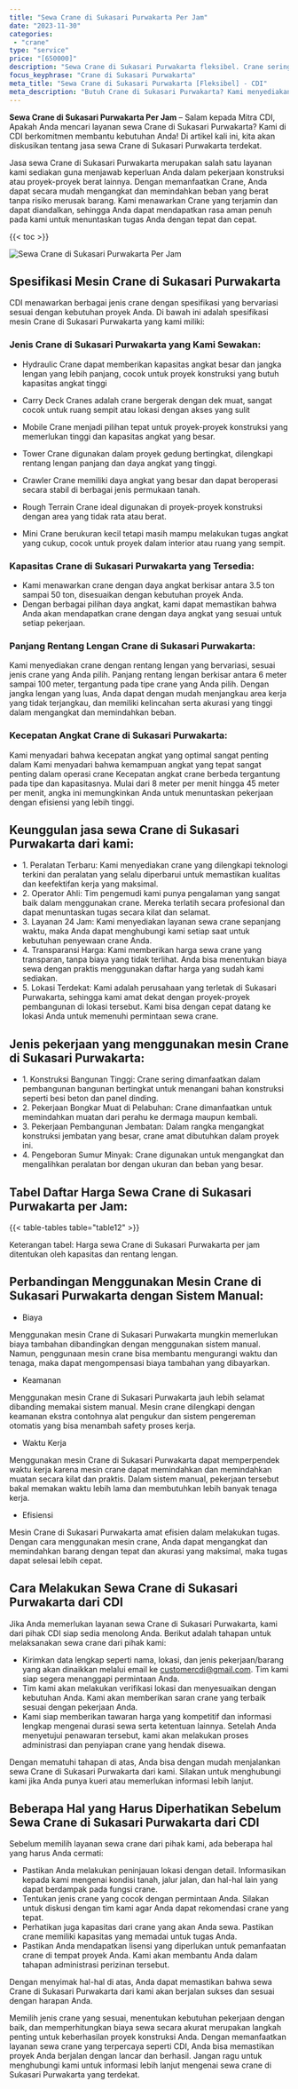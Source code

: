 ```yaml
---
title: "Sewa Crane di Sukasari Purwakarta Per Jam"
date: "2023-11-30"
categories:
 - "crane"
type: "service"
price: "[650000]"
description: "Sewa Crane di Sukasari Purwakarta fleksibel. Crane sering digunakan untuk proyek konstruksi sebagai alat angkat berat yang tangguh. Hubungi kami untuk info lengkap."
focus_keyphrase: "Crane di Sukasari Purwakarta"
meta_title: "Sewa Crane di Sukasari Purwakarta [Fleksibel] - CDI"
meta_description: "Butuh Crane di Sukasari Purwakarta? Kami menyediakan Crane berkualitas untuk proyek pembangunan. Segera konsultasi gratis."
---
```


**Sewa Crane di Sukasari Purwakarta Per Jam** – Salam kepada Mitra CDI, Apakah Anda mencari layanan sewa Crane di Sukasari Purwakarta? Kami di CDI berkomitmen membantu kebutuhan Anda! Di artikel kali ini, kita akan diskusikan tentang jasa sewa Crane di Sukasari Purwakarta terdekat.

Jasa sewa Crane di Sukasari Purwakarta merupakan salah satu layanan kami sediakan guna menjawab keperluan Anda dalam pekerjaan konstruksi atau proyek-proyek berat lainnya. Dengan memanfaatkan Crane, Anda dapat secara mudah mengangkat dan memindahkan beban yang berat tanpa risiko merusak barang. Kami menawarkan Crane yang terjamin dan dapat diandalkan, sehingga Anda dapat mendapatkan rasa aman penuh pada kami untuk menuntaskan tugas Anda dengan tepat dan cepat.

{{< toc >}}

![Sewa Crane di Sukasari Purwakarta Per Jam](/images/crane/crane-01.jpg)

## Spesifikasi Mesin Crane di Sukasari Purwakarta

CDI menawarkan berbagai jenis crane dengan spesifikasi yang bervariasi sesuai dengan kebutuhan proyek Anda. Di bawah ini adalah spesifikasi mesin Crane di Sukasari Purwakarta yang kami miliki:

### Jenis Crane di Sukasari Purwakarta yang Kami Sewakan:

*   Hydraulic Crane dapat memberikan kapasitas angkat besar dan jangka lengan yang lebih panjang, cocok untuk proyek konstruksi yang butuh kapasitas angkat tinggi

*   Carry Deck Cranes adalah crane bergerak dengan dek muat, sangat cocok untuk ruang sempit atau lokasi dengan akses yang sulit

*   Mobile Crane menjadi pilihan tepat untuk proyek-proyek konstruksi yang memerlukan tinggi dan kapasitas angkat yang besar.
*   Tower Crane digunakan dalam proyek gedung bertingkat, dilengkapi rentang lengan panjang dan daya angkat yang tinggi.
*   Crawler Crane memiliki daya angkat yang besar dan dapat beroperasi secara stabil di berbagai jenis permukaan tanah.
*   Rough Terrain Crane ideal digunakan di proyek-proyek konstruksi dengan area yang tidak rata atau berat.
*   Mini Crane berukuran kecil tetapi masih mampu melakukan tugas angkat yang cukup, cocok untuk proyek dalam interior atau ruang yang sempit.

### Kapasitas Crane di Sukasari Purwakarta yang Tersedia:

*   Kami menawarkan crane dengan daya angkat berkisar antara 3.5 ton sampai 50 ton, disesuaikan dengan kebutuhan proyek Anda.
*   Dengan berbagai pilihan daya angkat, kami dapat memastikan bahwa Anda akan mendapatkan crane dengan daya angkat yang sesuai untuk setiap pekerjaan.

### Panjang Rentang Lengan Crane di Sukasari Purwakarta:

Kami menyediakan crane dengan rentang lengan yang bervariasi, sesuai jenis crane yang Anda pilih. Panjang rentang lengan berkisar antara 6 meter sampai 100 meter, tergantung pada tipe crane yang Anda pilih. Dengan jangka lengan yang luas, Anda dapat dengan mudah menjangkau area kerja yang tidak terjangkau, dan memiliki kelincahan serta akurasi yang tinggi dalam mengangkat dan memindahkan beban.

### Kecepatan Angkat Crane di Sukasari Purwakarta:

Kami menyadari bahwa kecepatan angkat yang optimal sangat penting dalam Kami menyadari bahwa kemampuan angkat yang tepat sangat penting dalam operasi crane Kecepatan angkat crane berbeda tergantung pada tipe dan kapasitasnya. Mulai dari 8 meter per menit hingga 45 meter per menit, angka ini memungkinkan Anda untuk menuntaskan pekerjaan dengan efisiensi yang lebih tinggi.

## Keunggulan jasa sewa Crane di Sukasari Purwakarta dari kami:

*   1\. Peralatan Terbaru: Kami menyediakan crane yang dilengkapi teknologi terkini dan peralatan yang selalu diperbarui untuk memastikan kualitas dan keefektifan kerja yang maksimal.
*   2\. Operator Ahli: Tim pengemudi kami punya pengalaman yang sangat baik dalam menggunakan crane. Mereka terlatih secara profesional dan dapat menuntaskan tugas secara kilat dan selamat.
*   3\. Layanan 24 Jam: Kami menyediakan layanan sewa crane sepanjang waktu, maka Anda dapat menghubungi kami setiap saat untuk kebutuhan penyewaan crane Anda.
*   4\. Transparansi Harga: Kami memberikan harga sewa crane yang transparan, tanpa biaya yang tidak terlihat. Anda bisa menentukan biaya sewa dengan praktis menggunakan daftar harga yang sudah kami sediakan.
*   5\. Lokasi Terdekat: Kami adalah perusahaan yang terletak di Sukasari Purwakarta, sehingga kami amat dekat dengan proyek-proyek pembangunan di lokasi tersebut. Kami bisa dengan cepat datang ke lokasi Anda untuk memenuhi permintaan sewa crane.

## Jenis pekerjaan yang menggunakan mesin Crane di Sukasari Purwakarta:

*   1\. Konstruksi Bangunan Tinggi: Crane sering dimanfaatkan dalam pembangunan bangunan bertingkat untuk menangani bahan konstruksi seperti besi beton dan panel dinding.
*   2\. Pekerjaan Bongkar Muat di Pelabuhan: Crane dimanfaatkan untuk memindahkan muatan dari perahu ke dermaga maupun kembali.
*   3\. Pekerjaan Pembangunan Jembatan: Dalam rangka mengangkat konstruksi jembatan yang besar, crane amat dibutuhkan dalam proyek ini.
*   4\. Pengeboran Sumur Minyak: Crane digunakan untuk mengangkat dan mengalihkan peralatan bor dengan ukuran dan beban yang besar.

## Tabel Daftar Harga Sewa Crane di Sukasari Purwakarta per Jam:

{{< table-tables table="table12" >}}

Keterangan tabel: Harga sewa Crane di Sukasari Purwakarta per jam ditentukan oleh kapasitas dan rentang lengan.

## Perbandingan Menggunakan Mesin Crane di Sukasari Purwakarta dengan Sistem Manual:

*   Biaya

Menggunakan mesin Crane di Sukasari Purwakarta mungkin memerlukan biaya tambahan dibandingkan dengan menggunakan sistem manual. Namun, penggunaan mesin crane bisa membantu mengurangi waktu dan tenaga, maka dapat mengompensasi biaya tambahan yang dibayarkan.
*   Keamanan

Menggunakan mesin Crane di Sukasari Purwakarta jauh lebih selamat dibanding memakai sistem manual. Mesin crane dilengkapi dengan keamanan ekstra contohnya alat pengukur dan sistem pengereman otomatis yang bisa menambah safety proses kerja.
*   Waktu Kerja

Menggunakan mesin Crane di Sukasari Purwakarta dapat memperpendek waktu kerja karena mesin crane dapat memindahkan dan memindahkan muatan secara kilat dan praktis. Dalam sistem manual, pekerjaan tersebut bakal memakan waktu lebih lama dan membutuhkan lebih banyak tenaga kerja.
*   Efisiensi

Mesin Crane di Sukasari Purwakarta amat efisien dalam melakukan tugas. Dengan cara menggunakan mesin crane, Anda dapat mengangkat dan memindahkan barang dengan tepat dan akurasi yang maksimal, maka tugas dapat selesai lebih cepat.

## Cara Melakukan Sewa Crane di Sukasari Purwakarta dari CDI

Jika Anda memerlukan layanan sewa Crane di Sukasari Purwakarta, kami dari pihak CDI siap sedia menolong Anda. Berikut adalah tahapan untuk melaksanakan sewa crane dari pihak kami:

*   Kirimkan data lengkap seperti nama, lokasi, dan jenis pekerjaan/barang yang akan dinaikkan melalui email ke customercdi@gmail.com. Tim kami siap segera menanggapi permintaan Anda.
*   Tim kami akan melakukan verifikasi lokasi dan menyesuaikan dengan kebutuhan Anda. Kami akan memberikan saran crane yang terbaik sesuai dengan pekerjaan Anda.
*   Kami siap memberikan tawaran harga yang kompetitif dan informasi lengkap mengenai durasi sewa serta ketentuan lainnya. Setelah Anda menyetujui penawaran tersebut, kami akan melakukan proses administrasi dan penyiapan crane yang hendak disewa.

Dengan mematuhi tahapan di atas, Anda bisa dengan mudah menjalankan sewa Crane di Sukasari Purwakarta dari kami. Silakan untuk menghubungi kami jika Anda punya kueri atau memerlukan informasi lebih lanjut.

## Beberapa Hal yang Harus Diperhatikan Sebelum Sewa Crane di Sukasari Purwakarta dari CDI

Sebelum memilih layanan sewa crane dari pihak kami, ada beberapa hal yang harus Anda cermati:

*   Pastikan Anda melakukan peninjauan lokasi dengan detail. Informasikan kepada kami mengenai kondisi tanah, jalur jalan, dan hal-hal lain yang dapat berdampak pada fungsi crane.
*   Tentukan jenis crane yang cocok dengan permintaan Anda. Silakan untuk diskusi dengan tim kami agar Anda dapat rekomendasi crane yang tepat.
*   Perhatikan juga kapasitas dari crane yang akan Anda sewa. Pastikan crane memiliki kapasitas yang memadai untuk tugas Anda.
*   Pastikan Anda mendapatkan lisensi yang diperlukan untuk pemanfaatan crane di tempat proyek Anda. Kami akan membantu Anda dalam tahapan administrasi perizinan tersebut.

Dengan menyimak hal-hal di atas, Anda dapat memastikan bahwa sewa Crane di Sukasari Purwakarta dari kami akan berjalan sukses dan sesuai dengan harapan Anda.

Memilih jenis crane yang sesuai, menentukan kebutuhan pekerjaan dengan baik, dan memperhitungkan biaya sewa secara akurat merupakan langkah penting untuk keberhasilan proyek konstruksi Anda. Dengan memanfaatkan layanan sewa crane yang terpercaya seperti CDI, Anda bisa memastikan proyek Anda berjalan dengan lancar dan berhasil. Jangan ragu untuk menghubungi kami untuk informasi lebih lanjut mengenai sewa crane di Sukasari Purwakarta yang terdekat.